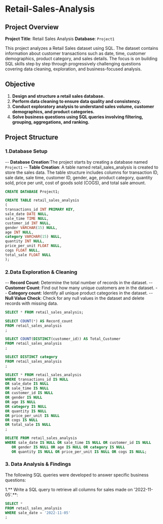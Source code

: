 # Retail-Sales-Analysis

## Project Overview
**Project Title**: Retail Sales Analysis
**Database**: `Project1`

This project analyzes a Retail Sales dataset using SQL. The dataset contains information about customer transactions such as date, time, customer demographics, product category, and sales details. The focus is on building SQL skills step by step through  progressively challenging questions covering data cleaning, exploration, and business-focused analysis.

## Objective
1. **Design and structure a retail sales database.**
2. **Perform data cleaning to ensure data quality and consistency.**
3. **Conduct exploratory analysis to understand sales volume, customer demographics, and product categories.**
4. **Solve business questions using SQL queries involving filtering, grouping, aggregations, and ranking.**

## Project Structure

### 1.Database Setup 
 -- **Database Creation**:The project starts by creating a database named `Project1`
 -- **Table Creation**: A table named retail_sales_analysis is created to store the sales data. The table structure includes columns for transaction ID, sale date, sale time, customer ID, gender, age, product category, quantity sold, price per unit, cost of goods sold (COGS), and total sale amount.

```sql
CREATE DATABASE Project1;

CREATE TABLE retail_sales_analysis
(
transactions_id INT PRIMARY KEY,
sale_date DATE NULL,
sale_time TIME NULL,
customer_id INT NULL,
gender VARCHAR(15) NULL,
age INT NULL,
category VARCHAR(15) NULL,
quantity INT NULL,
price_per_unit FLOAT NULL,
cogs FLOAT NULL,
total_sale FLOAT NULL
);
```

### 2.Data Exploration & Cleaning
-- **Record Count**: Determine the total number of records in the dataset.
-- **Customer Count**: Find out how many unique customers are in the dataset.
-- **Category count**: Identify all unique product categories in the dataset.
-- **Null Value Check**: Check for any null values in the dataset and delete records with missing data.

```sql
SELECT * FROM retail_sales_analysis;

SELECT COUNT(*) AS Record_count
FROM retail_sales_analysis
;

SELECT COUNT(DISTINCT(customer_id)) AS Total_Customer 
FROM retail_sales_analysis
;

SELECT DISTINCT category 
FROM retail_sales_analysis
;

SELECT * FROM retail_sales_analysis
WHERE transactions_id IS NULL 
OR sale_date IS NULL 
OR sale_time IS NULL
OR customer_id IS NULL
OR gender IS NULL
OR age IS NULL
OR category IS NULL
OR quantity IS NULL
OR price_per_unit IS NULL
OR cogs IS NULL 
OR total_sale IS NULL
;

DELETE FROM retail_sales_analysis
WHERE sale_date IS NULL OR sale_time IS NULL OR customer_id IS NULL 
   OR gender IS NULL OR age IS NULL OR category IS NULL 
   OR quantity IS NULL OR price_per_unit IS NULL OR cogs IS NULL;

```

### 3. Data Analysis & Findings
The following SQL queries were developed to answer specific business questions:

1.** Write a SQL query to retrieve all columns for sales made on '2022-11-05'.**:
```sql
SELECT *
FROM retail_sales_analysis
WHERE sale_date = '2022-11-05'
;
```
